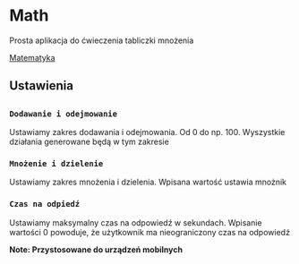 <h1>Math</h1>
<p>Prosta aplikacja do ćwieczenia tabliczki mnożenia</p>

[Matematyka](https://misypniewski.github.io/math/)

<h2>Ustawienia<h2>

### `Dodawanie i odejmowanie`

<p>Ustawiamy zakres dodawania i odejmowania. Od 0 do np. 100. Wyszystkie działania generowane będą w tym zakresie<p>

### `Mnożenie i dzielenie`

<p>Ustawiamy zakres mnożenia i dzielenia. Wpisana wartość ustawia mnożnik<p>

### `Czas na odpiedź`

<p>Ustawiamy maksymalny czas na odpowiedź w sekundach. Wpisanie wartości 0 powoduje, że użytkownik ma nieograniczony czas na odpowiedź</p>

**Note: Przystosowane do urządzeń mobilnych**
